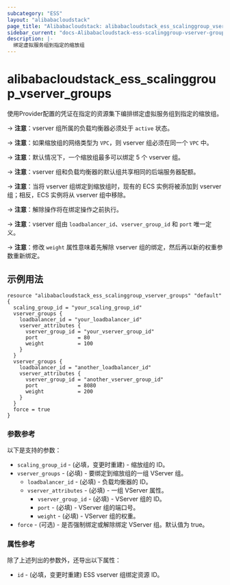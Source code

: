 ```yaml
---
subcategory: "ESS"
layout: "alibabacloudstack"
page_title: "Alibabacloudstack: alibabacloudstack_ess_scalinggroup_vserver_groups"
sidebar_current: "docs-Alibabacloudstack-ess-scalinggroup-vserver-groups"
description: |-
  绑定虚拟服务组到指定的缩放组
---
```


# alibabacloudstack_ess_scalinggroup_vserver_groups

使用Provider配置的凭证在指定的资源集下编排绑定虚拟服务组到指定的缩放组。

-> **注意**：vserver 组所属的负载均衡器必须处于 `active` 状态。

-> **注意**：如果缩放组的网络类型为 `VPC`，则 vserver 组必须在同一个 `VPC` 中。
 
-> **注意**：默认情况下，一个缩放组最多可以绑定 5 个 vserver 组。

-> **注意**：vserver 组和负载均衡器的默认组共享相同的后端服务器配额。

-> **注意**：当将 vserver 组绑定到缩放组时，现有的 ECS 实例将被添加到 vserver 组；相反，ECS 实例将从 vserver 组中移除。

-> **注意**：解除操作将在绑定操作之前执行。

-> **注意**：vserver 组由 `loadbalancer_id`、`vserver_group_id` 和 `port` 唯一定义。

-> **注意**：修改 `weight` 属性意味着先解除 vserver 组的绑定，然后再以新的权重参数重新绑定。

## 示例用法

```hcl
resource "alibabacloudstack_ess_scalinggroup_vserver_groups" "default" {
  scaling_group_id = "your_scaling_group_id"
  vserver_groups {
    loadbalancer_id = "your_loadbalancer_id"
    vserver_attributes {
      vserver_group_id = "your_vserver_group_id"
      port             = 80
      weight           = 100
    }
  }
  vserver_groups {
    loadbalancer_id = "another_loadbalancer_id"
    vserver_attributes {
      vserver_group_id = "another_vserver_group_id"
      port             = 8080
      weight           = 200
    }
  }
  force = true
}
```

### 参数参考
以下是支持的参数：

* `scaling_group_id` - (必填，变更时重建) - 缩放组的 ID。
* `vserver_groups` - (必填) - 要绑定到缩放组的一组 VServer 组。
  * `loadbalancer_id` - (必填) - 负载均衡器的 ID。
  * `vserver_attributes` - (必填) - 一组 VServer 属性。
    * `vserver_group_id` - (必填) - VServer 组的 ID。
    * `port` - (必填) - VServer 组的端口号。
    * `weight` - (必填) - VServer 组的权重。
* `force` - (可选) - 是否强制绑定或解除绑定 VServer 组。默认值为 true。


### 属性参考
除了上述列出的参数外，还导出以下属性：

* `id` - (必填，变更时重建) ESS vserver 组绑定资源 ID。
